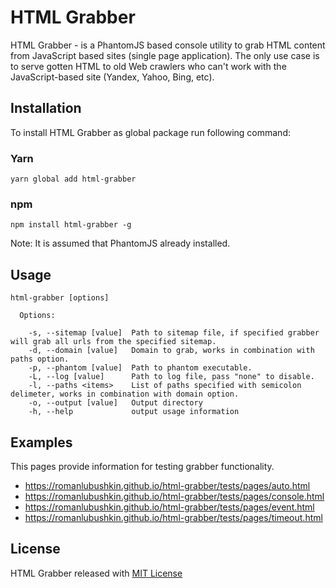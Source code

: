 # HTML Grabber
HTML Grabber - is a PhantomJS based console utility to grab HTML content from JavaScript based sites (single page application).
The only use case is to serve gotten HTML to old Web crawlers who can't work with the JavaScript-based site (Yandex, Yahoo, Bing, etc).

## Installation
To install HTML Grabber as global package run following command:

### Yarn  
```
yarn global add html-grabber
```

### npm  
```
npm install html-grabber -g
``` 

Note: It is assumed that PhantomJS already installed.

## Usage
```
html-grabber [options]

  Options:

    -s, --sitemap [value]  Path to sitemap file, if specified grabber will grab all urls from the specified sitemap.
    -d, --domain [value]   Domain to grab, works in combination with paths option.
    -p, --phantom [value]  Path to phantom executable.
    -L, --log [value]      Path to log file, pass "none" to disable.
    -l, --paths <items>    List of paths specified with semicolon delimeter, works in combination with domain option.
    -o, --output [value]   Output directory
    -h, --help             output usage information    
```    

## Examples
This pages provide information for testing grabber functionality.
* https://romanlubushkin.github.io/html-grabber/tests/pages/auto.html
* https://romanlubushkin.github.io/html-grabber/tests/pages/console.html
* https://romanlubushkin.github.io/html-grabber/tests/pages/event.html
* https://romanlubushkin.github.io/html-grabber/tests/pages/timeout.html
  


## License
HTML Grabber released with [MIT License](https://github.com/RomanLubushkin//blob/master/LICENSE)
